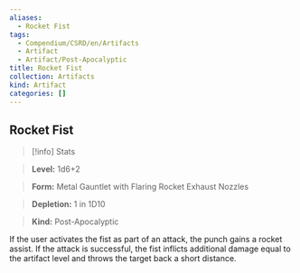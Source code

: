 ```yaml
---
aliases:
  - Rocket Fist
tags:
  - Compendium/CSRD/en/Artifacts
  - Artifact
  - Artifact/Post-Apocalyptic
title: Rocket Fist
collection: Artifacts
kind: Artifact
categories: []
---
```

## Rocket Fist    
>[!info] Stats    
> **Level:** 1d6+2    
> **Form:** Metal Gauntlet with Flaring Rocket Exhaust Nozzles    
> **Depletion:** 1 in 1D10    
> **Kind:** Post-Apocalyptic  
    
If the user activates the fist as part of an attack, the punch gains a rocket assist. If the attack is successful, the fist inflicts additional damage equal to the artifact level and throws the target back a short distance.